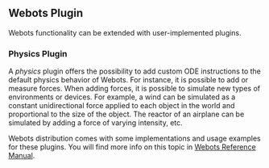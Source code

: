 ## Webots Plugin

Webots functionality can be extended with user-implemented plugins.

### Physics Plugin

A *physics* plugin offers the possibility to add custom ODE instructions to the default physics behavior of Webots.
For instance, it is possible to add or measure forces.
When adding forces, it is possible to simulate new types of environments or devices.
For example, a wind can be simulated as a constant unidirectional force applied to each object in the world and proportional to the size of the object.
The reactor of an airplane can be simulated by adding a force of varying intensity, etc.

Webots distribution comes with some implementations and usage examples for these plugins.
You will find more info on this topic in [Webots Reference Manual](../reference/physics-plugin.md).
